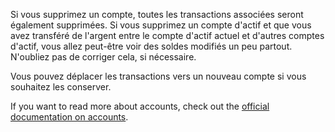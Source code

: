 Si vous supprimez un compte, toutes les transactions associées seront également supprimées. Si vous supprimez un compte d'actif et que vous avez transféré de l'argent entre le compte d'actif actuel et d'autres comptes d'actif, vous allez peut-être voir des soldes modifiés un peu partout. N'oubliez pas de corriger cela, si nécessaire.

Vous pouvez déplacer les transactions vers un nouveau compte si vous souhaitez les conserver.

If you want to read more about accounts, check out the [official documentation on accounts](https://firefly-iii.readthedocs.io/en/latest/concepts/accounts.html).